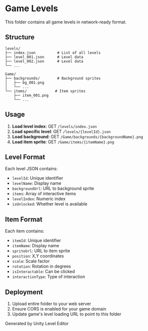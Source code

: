 # Game Levels

This folder contains all game levels in network-ready format.

## Structure

```
levels/
├── index.json          # List of all levels
├── level_001.json      # Level data
├── level_002.json      # Level data
└── ...

Game/
├── backgrounds/        # Background sprites
│   ├── bg_001.png
│   └── ...
└── items/             # Item sprites
    ├── item_001.png
    └── ...
```

## Usage

1. **Load level index**: GET `/levels/index.json`
2. **Load specific level**: GET `/levels/{levelId}.json`
3. **Load background**: GET `/Game/backgrounds/{backgroundName}.png`
4. **Load item sprite**: GET `/Game/items/{itemName}.png`

## Level Format

Each level JSON contains:
- `levelId`: Unique identifier
- `levelName`: Display name
- `backgroundUrl`: URL to background sprite
- `items`: Array of interactive items
- `levelIndex`: Numeric index
- `isUnlocked`: Whether level is available

## Item Format

Each item contains:
- `itemId`: Unique identifier
- `itemName`: Display name
- `spriteUrl`: URL to item sprite
- `position`: X,Y coordinates
- `scale`: Scale factor
- `rotation`: Rotation in degrees
- `isInteractable`: Can be clicked
- `interactionType`: Type of interaction

## Deployment

1. Upload entire folder to your web server
2. Ensure CORS is enabled for your game domain
3. Update game's level loading URL to point to this folder

Generated by Unity Level Editor
